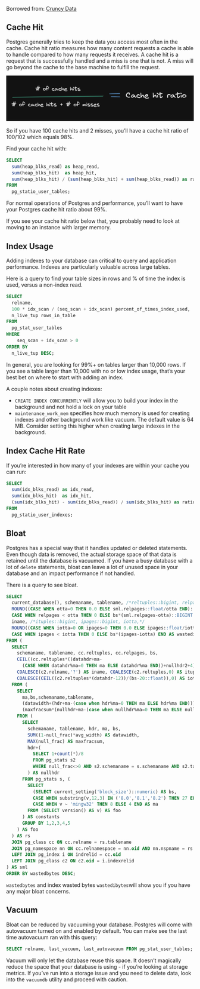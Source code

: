 
Borrowed from: [Cruncy Data](https://www.crunchydata.com/developers/playground/high-level-performance-analytics)

## Cache Hit

Postgres generally tries to keep the data you access most often in the cache. Cache hit ratio measures how many content requests a cache is able to handle compared to how many requests it receives. A cache hit is a request that is successfully handled and a miss is one that is not. A miss will go beyond the cache to the base machine to fulfill the request.

![Cache Hit](../../assets/cache-hit-formula.png)

So if you have 100 cache hits and 2 misses, you’ll have a cache hit ratio of 100/102 which equals 98%.

Find your cache hit with:

```sql
SELECT
  sum(heap_blks_read) as heap_read,
  sum(heap_blks_hit)  as heap_hit,
  sum(heap_blks_hit) / (sum(heap_blks_hit) + sum(heap_blks_read)) as ratio
FROM
  pg_statio_user_tables;
```

For normal operations of Postgres and performance, you’ll want to have your Postgres cache hit ratio about 99%.

If you see your cache hit ratio below that, you probably need to look at moving to an instance with larger memory.

## Index Usage

Adding indexes to your database can critical to query and application performance. Indexes are particularly valuable across large tables.

Here is a query to find your table sizes in rows and % of time the index is used, versus a non-index read.

```sql
SELECT
  relname,
  100 * idx_scan / (seq_scan + idx_scan) percent_of_times_index_used,
  n_live_tup rows_in_table
FROM
  pg_stat_user_tables
WHERE
    seq_scan + idx_scan > 0
ORDER BY
  n_live_tup DESC;
```

In general, you are looking for 99%+ on tables larger than 10,000 rows. If you see a table larger than 10,000 with no or low index usage, that’s your best bet on where to start with adding an index.

A couple notes about creating indexes:

- `CREATE INDEX CONCURRENTLY` will allow you to build your index in the background and not hold a lock on your table
- `maintenance_work_mem` specifies how much memory is used for creating indexes and other background work like vacuum. The default value is 64 MB. Consider setting this higher when creating large indexes in the background.

## Index Cache Hit Rate

If you’re interested in how many of your indexes are within your cache you can run:

```sql
SELECT
  sum(idx_blks_read) as idx_read,
  sum(idx_blks_hit)  as idx_hit,
  (sum(idx_blks_hit) - sum(idx_blks_read)) / sum(idx_blks_hit) as ratio
FROM
  pg_statio_user_indexes;
```

## Bloat

Postgres has a special way that it handles updated or deleted statements. Even though data is removed, the actual storage space of that data is retained until the database is vacuumed. If you have a busy database with a lot of `delete` statements, bloat can leave a lot of unused space in your database and an impact performance if not handled.

There is a query to see bloat.

```sql
SELECT
  current_database(), schemaname, tablename, /*reltuples::bigint, relpages::bigint, otta,*/
  ROUND((CASE WHEN otta=0 THEN 0.0 ELSE sml.relpages::float/otta END)::numeric,1) AS tbloat,
  CASE WHEN relpages < otta THEN 0 ELSE bs*(sml.relpages-otta)::BIGINT END AS wastedbytes,
  iname, /*ituples::bigint, ipages::bigint, iotta,*/
  ROUND((CASE WHEN iotta=0 OR ipages=0 THEN 0.0 ELSE ipages::float/iotta END)::numeric,1) AS ibloat,
  CASE WHEN ipages < iotta THEN 0 ELSE bs*(ipages-iotta) END AS wastedibytes
FROM (
  SELECT
    schemaname, tablename, cc.reltuples, cc.relpages, bs,
    CEIL((cc.reltuples*((datahdr+ma-
      (CASE WHEN datahdr%ma=0 THEN ma ELSE datahdr%ma END))+nullhdr2+4))/(bs-20::float)) AS otta,
    COALESCE(c2.relname,'?') AS iname, COALESCE(c2.reltuples,0) AS ituples, COALESCE(c2.relpages,0) AS ipages,
    COALESCE(CEIL((c2.reltuples*(datahdr-12))/(bs-20::float)),0) AS iotta /* very rough approximation, assumes all cols */
  FROM (
    SELECT
      ma,bs,schemaname,tablename,
      (datawidth+(hdr+ma-(case when hdr%ma=0 THEN ma ELSE hdr%ma END)))::numeric AS datahdr,
      (maxfracsum*(nullhdr+ma-(case when nullhdr%ma=0 THEN ma ELSE nullhdr%ma END))) AS nullhdr2
    FROM (
      SELECT
        schemaname, tablename, hdr, ma, bs,
        SUM((1-null_frac)*avg_width) AS datawidth,
        MAX(null_frac) AS maxfracsum,
        hdr+(
          SELECT 1+count(*)/8
          FROM pg_stats s2
          WHERE null_frac<>0 AND s2.schemaname = s.schemaname AND s2.tablename = s.tablename
        ) AS nullhdr
      FROM pg_stats s, (
        SELECT
          (SELECT current_setting('block_size')::numeric) AS bs,
          CASE WHEN substring(v,12,3) IN ('8.0','8.1','8.2') THEN 27 ELSE 23 END AS hdr,
          CASE WHEN v ~ 'mingw32' THEN 8 ELSE 4 END AS ma
        FROM (SELECT version() AS v) AS foo
      ) AS constants
      GROUP BY 1,2,3,4,5
    ) AS foo
  ) AS rs
  JOIN pg_class cc ON cc.relname = rs.tablename
  JOIN pg_namespace nn ON cc.relnamespace = nn.oid AND nn.nspname = rs.schemaname AND nn.nspname <> 'information_schema'
  LEFT JOIN pg_index i ON indrelid = cc.oid
  LEFT JOIN pg_class c2 ON c2.oid = i.indexrelid
) AS sml
ORDER BY wastedbytes DESC;
```

`wastedbytes` and index wasted bytes `wastedibytes`will show you if you have any major bloat concerns.

## Vacuum

Bloat can be reduced by vacuuming your database. Postgres will come with autovacuum turned on and enabled by default. You can make see the last time autovacuum ran with this query:

```sql
SELECT relname, last_vacuum, last_autovacuum FROM pg_stat_user_tables;
```

Vacuum will only let the database reuse this space. It doesn’t magically reduce the space that your database is using - if you’re looking at storage metrics. If you’ve run into a storage issue and you need to delete data, look into the `vacuumdb` utility and proceed with caution.
